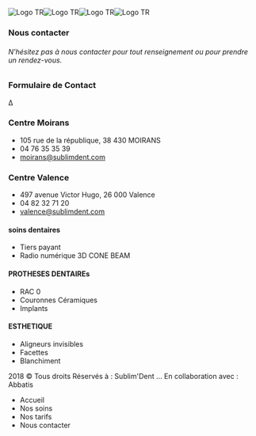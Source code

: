![Logo TR](https://sublimdent.com/wp-content/uploads/2015/11/Logo-TR.png)![Logo TR](https://sublimdent.com/wp-content/uploads/2015/11/Logo-TR.png)![Logo TR](https://sublimdent.com/wp-content/uploads/2015/11/Logo-TR.png)![Logo TR](https://sublimdent.com/wp-content/uploads/2015/11/Logo-TR.png)
### Nous contacter
###### N'hésitez pas à nous contacter pour tout renseignement ou pour prendre un rendez-vous.
### Formulaire de Contact 
Δ
### Centre Moirans
  * 105 rue de la république, 38 430 MOIRANS
  * 04 76 35 35 39
  * moirans@sublimdent.com


### Centre Valence
  * 497 avenue Victor Hugo, 26 000 Valence
  * 04 82 32 71 20
  * valence@sublimdent.com


#### soins dentaires
  * Tiers payant
  * Radio numérique 3D CONE BEAM


#### PROTHESES DENTAIREs
  * RAC 0
  * Couronnes Céramiques
  * Implants


#### ESTHETIQUE
  * Aligneurs invisibles
  * Facettes
  * Blanchiment


2018 © Tous droits Réservés à :  Sublim'Dent ... En collaboration avec :  Abbatis 
  * Accueil
  * Nos soins
  * Nos tarifs
  * Nous contacter


